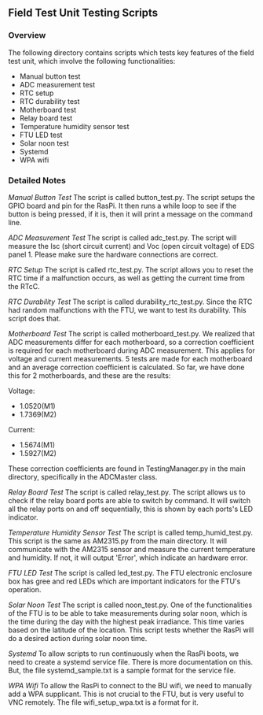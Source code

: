 ## Field Test Unit Testing Scripts

### Overview

The following directory contains scripts which tests key features of the field test unit, which involve the following functionalities:

- Manual button test
- ADC measurement test
- RTC setup
- RTC durability test
- Motherboard test
- Relay board test
- Temperature humidity sensor test
- FTU LED test
- Solar noon test
- Systemd
- WPA wifi

### Detailed Notes

_Manual Button Test_
The script is called button_test.py. The script setups the GPIO board and pin for the RasPi. It then runs a while loop to see if the button is being pressed, if it is, then it will print a message on the command line.

_ADC Measurement Test_
The script is called adc_test.py. The script will measure the Isc (short circuit current) and Voc (open circuit voltage) of EDS panel 1. Please make sure the hardware connections are correct.

_RTC Setup_
The script is called rtc_test.py. The script allows you to reset the RTC time if a malfunction occurs, as well as getting the current time from the RTcC.

_RTC Durability Test_
The script is called durability_rtc_test.py. Since the RTC had random malfunctions with the FTU, we want to test its durability. This script does that.

_Motherboard Test_
The script is called motherboard_test.py. We realized that ADC measurements differ for each motherboard, so a correction coefficient is required for each motherboard during ADC measurement. This applies for voltage and current measurements. 5 tests are made for each motherboard and an average correction coefficient is calculated. So far, we have done this for 2 motherboards, and these are the results:

Voltage:
- 1.0520(M1)
- 1.7369(M2)

Current:
- 1.5674(M1)
- 1.5927(M2)

These correction coefficients are found in TestingManager.py in the main directory, specifically in the ADCMaster class.

_Relay Board Test_
The script is called relay_test.py. The script allows us to check if the relay board ports are able to switch by command. It will switch all the relay ports on and off sequentially, this is shown by each ports's LED indicator.

_Temperature Humidity Sensor Test_
The script is called temp_humid_test.py. This script is the same as AM2315.py from the main directory. It will communicate with the AM2315 sensor and measure the current temperature and humidity. If not, it will output 'Error', which indicate an hardware error.

_FTU LED Test_
The script is called led_test.py. The FTU electronic enclosure box has gree and red LEDs which are important indicators for the FTU's operation.

_Solar Noon Test_
The script is called noon_test.py. One of the functionalities of the FTU is to be able to take measurements during solar noon, which is the time during the day with the highest peak irradiance. This time varies based on the latitude of the location. This script tests whether the RasPi will do a desired action during solar noon time.

_Systemd_
To allow scripts to run continuously when the RasPi boots, we need to create a systemd service file. There is more documentation on this. But, the file systemd_sample.txt is a sample format for the service file.

_WPA Wifi_
To allow the RasPi to connect to the BU wifi, we need to manually add a WPA supplicant. This is not crucial to the FTU, but is very useful to VNC remotely. The file wifi_setup_wpa.txt is a format for it.
